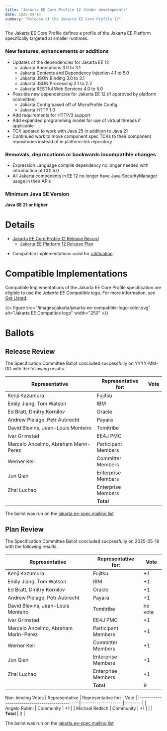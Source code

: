 ```yaml
---
title: "Jakarta EE Core Profile 12 (Under development)"
date: 2025-04-14
summary: "Release of the Jakarta EE Core Profile 12"
---
```

The Jakarta EE Core Profile defines a profile of the Jakarta EE Platform specifically targeted at smaller runtimes.

### New features, enhancements or additions
<!-- List here -->
* Updates of the dependencies for Jakarta EE 12
  * Jakarta Annotations 3.0 to 3.1
  * Jakarta Contexts and Dependency Injection 4.1 to 5.0
  * Jakarta JSON Binding 3.0 to 3.1
  * Jakarta JSON Processing 2.1 to 2.2
  * Jakarta RESTful Web Services 4.0 to 5.0
* Possible new dependencies for Jakarta EE 12 (if approved by platform committee)
  * Jakarta Config based off of MicroProfile Config
  * Jakarta HTTP 1.0
* Add requirements for HTTP/3 support
* Add expanded programming model for use of virtual threads if applicable
* TCK updated to work with Java 25 in addition to Java 21
* Continued work to move component spec TCKs to their component repositories instead of in platform-tck repository

### Removals, deprecations or backwards incompatible changes
<!-- List here -->
* Expression Language compile dependency no longer needed with introduction of CDI 5.0
* All Jakarta components in EE 12 no longer have Java SecurityManager usage in their APIs

### Minimum Java SE Version
<!-- Specify the minimum required Java SE version for this specification -->
**Java SE 21 or higher**

# Details

* [Jakarta EE Core Profile 12 Release Record](https://projects.eclipse.org/projects/ee4j.jakartaee-platform/releases/core-profile-12)
  * [Jakarta EE Platform 12 Release Plan](https://jakartaee.github.io/platform/jakartaee12/JakartaEE12ReleasePlan)
<!--
* [Jakarta EE Core Profile 12 Specification Document](./jakarta-coreprofile-spec-12.0.pdf) (PDF)
* [Jakarta EE Core Profile 12 Specification Document](./jakarta-coreprofile-spec-12.0.html) (HTML)
* [Jakarta EE Core Profile 12 Javadoc](./apidocs)
* Maven coordinates
   * [jakarta.platform:jakarta.jakartaee-core-api:jar:12.0.0](https://central.sonatype.com/artifact/jakarta.platform/jakarta.jakartaee-core-api/12.0.0/jar)

* [Jakarta EE Core Profile 12.0 TCK](https://download.eclipse.org/jakartaee/coreprofile/12.0/jakarta-core-profile-tck-12.0.0.zip)
  ([sig](https://download.eclipse.org/jakartaee/coreprofile/12.0/jakarta-core-profile-tck-12.0.0.zip.sig),
  [sha](https://download.eclipse.org/jakartaee/coreprofile/12.0/jakarta-core-profile-tck-12.0.0.zip.sha256),
  [pub](https://jakarta.ee/specifications/jakartaee-spec-committee.pub))
-->
* Compatible Implementations used for [ratification](https://www.eclipse.org/projects/efsp/?version=1.2#efsp-ratification).

# Compatible Implementations

Compatible Implementations of the Jakarta EE Core Profile specification are eligible to use the _Jakarta EE Compatible_ logo. For more information, see [Get Listed](/compatibility/get-listed/).

{{< figure src="/images/jakarta/jakarta-ee-compatible-logo-color.svg" alt="Jakarta EE Compatible logo" width="250" >}}

<!--* [Jakarta EE Core Profile 12 Compatible Implementations](https://jakarta.ee/compatibility/certification/12/)-->

# Ballots

## Release Review

The Specification Committee Ballot concluded successfully on YYYY-MM-DD with the following results.

| Representative                                 | Representative for: |  Vote   |
|------------------------------------------------|---------------------|---------|
| Kenji Kazumura                                 | Fujitsu             |         |
| Emily Jiang, Tom Watson                        | IBM                 |         |
| Ed Bratt, Dmitry Kornilov                      | Oracle              |         |
| Andrew Pielage, Petr Aubrecht                  | Payara              |         |
| David Blevins, Jean-Louis Monteiro             | Tomitribe           |         |
| Ivar Grimstad                                  | EE4J PMC            |         |
| Marcelo Ancelmo, Abraham Marin-Perez           | Participant Members |         |
| Werner Keil                                    | Committer Members   |         |
| Jun Qian                                       | Enterprise Members  |         |
| Zhai Luchao                                    | Enterprise Members  |         |
|                                                | **Total**           |         |

The ballot was run on the [jakarta.ee-spec mailing list](https://www.eclipse.org/lists/jakarta.ee-spec/msgxxxxx.html)

## Plan Review
The Specification Committee Ballot concluded successfully on 2025-05-19 with the following results.

| Representative                                 | Representative for: |  Vote   |
|------------------------------------------------|---------------------|---------|
| Kenji Kazumura                                 | Fujitsu             |   +1    |
| Emily Jiang, Tom Watson                        | IBM                 |   +1    |
| Ed Bratt, Dmitry Kornilov                      | Oracle              |   +1    |
| Andrew Pielage, Petr Aubrecht                  | Payara              |   +1    |
| David Blevins, Jean-Louis Monteiro             | Tomitribe           | no vote |
| Ivar Grimstad                                  | EE4J PMC            |   +1    |
| Marcelo Ancelmo, Abraham Marin-Perez           | Participant Members |   +1    |
| Werner Keil                                    | Committer Members   |   +1    |
| Jun Qian                                       | Enterprise Members  |   +1    |
| Zhai Luchao                                    | Enterprise Members  |   +1    |
|                                                | **Total**           |   9     |
Non-binding Votes
| Representative                                 | Representative for: |  Vote   |
|------------------------------------------------|---------------------|---------|
| Angelo Rubini                                  | Community           |   +1    |
| Michaal Redlich                                | Community           |   +1    |
|                                                | **Total**           |   2     |

The ballot was run on the [jakarta.ee-spec mailing list](https://www.eclipse.org/lists/jakarta.ee-spec/msg04138.html)
